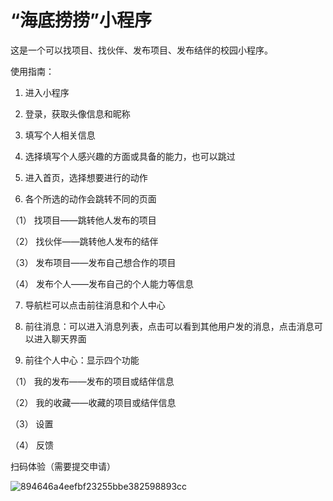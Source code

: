 # “海底捞捞”小程序

这是一个可以找项目、找伙伴、发布项目、发布结伴的校园小程序。

使用指南：
1. 进入小程序
  
2. 登录，获取头像信息和昵称

3. 填写个人相关信息

4. 选择填写个人感兴趣的方面或具备的能力，也可以跳过
 
5. 进入首页，选择想要进行的动作
 
6. 各个所选的动作会跳转不同的页面

（1） 找项目——跳转他人发布的项目

（2） 找伙伴——跳转他人发布的结伴

（3） 发布项目——发布自己想合作的项目

（4） 发布个人——发布自己的个人能力等信息

7. 导航栏可以点击前往消息和个人中心
  
8. 前往消息：可以进入消息列表，点击可以看到其他用户发的消息，点击消息可以进入聊天界面

9. 前往个人中心：显示四个功能

（1） 我的发布——发布的项目或结伴信息

（2） 我的收藏——收藏的项目或结伴信息

（3） 设置

（4） 反馈

扫码体验（需要提交申请）

![894646a4eefbf23255bbe382598893cc](https://github.com/user-attachments/assets/38e38a68-bf88-4599-a29a-022c6cfc61c2)

